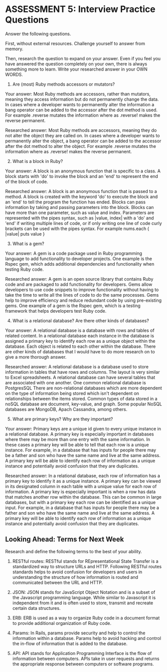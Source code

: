 # ASSESSMENT 5: Interview Practice Questions
Answer the following questions.

First, without external resources. Challenge yourself to answer from memory.

Then, research the question to expand on your answer. Even if you feel you have answered the question completely on your own, there is always something more to learn. Write your researched answer in your OWN WORDS.

1. Are (most) Ruby methods accessors or mutators?

  Your answer: Most Ruby methods are accessors, rather than mutators, meaning they access information but do not permanently change the data. In cases where a developer wants to permanently alter the information a bang operator can be added to the accessor after the dot method is used. For example .reverse mutates the information where as .reverse! makes the reverse permanent. 

  Researched answer: Most Ruby methods are accessors, meaning they do not alter the object they are called on. In cases where a developer wants to permanently alter the object, a bang operator can be added to the accessor after the dot method to alter the object. For example .reverse mutates the information where as .reverse! makes the reverse permanent. 



2. What is a block in Ruby?

  Your answer: A block is an anonymous function that is specific to a class. A block starts with 'do' to invoke the block and an 'end' to represent the end of the block of code. 

  Researched answer: A block is an anonymous function that is passed to a method. A block is created with the keyword 'do' to execute the block and an 'end' to tell the program the function has ended. Blocks can pass information by taking and passing parameters into the block. Blocks can have more than one parameter, such as value and index. Parameters are represented with the pipes syntax, such as |value, index| with a 'do' and 'end' if writing multiple lines of code, or if only writing one line of code curly brackets can be used with the pipes syntax. For example nums.each { |value| puts value }



3. What is a gem?

  Your answer: A gem is a code package used in Ruby programming language to add functionality to developer projects. One example is the Rspec gem, which adds additional dependencies and functionality when testing Ruby code.

  Researched answer: A gem is an open source library that contains Ruby code and are packaged to add functionality for developers. Gems allow developers to use code snippets to improve functionality without having to take the time to write all the lines of code to do the same processes. Gems help to improve efficiency and reduce redundant code by using pre-existing gems. One example of a gem is the Rspec gem, which is a testing framework that helps developers test Ruby code.



4. What is a relational database? Are there other kinds of databases?

  Your answer: A relational database is a database with rows and tables of related content. In a relational database each instance in the database is assigned a primary key to identify each row as a unique object within the database. Each object is related to each other within the database. There are other kinds of databases that I would have to do more research on to give a more thorough answer. 

  Researched answer: A relational database is a database used to store information in tables that have rows and columns. The layout is very similar to Excel spreadsheets. A relational database can have several tables that are associated with one another. One common relational database is PostgresSQL There are non-relational databases which are more dependent on the type of information being stored which isn't dependent on relationships between the items stored. Common types of data stored in a noSQL database are document, key-value, and graph. Some popular NoSQL databases are MongoDB, Apach Cassandra, among others. 



5. What are primary keys? Why are they important?

  Your answer: Primary keys are a unique id given to every unique instance in a relational database. A primary key is especially important in databases where there may be more than one entry with the same information. In these cases a primary key will be able to tell that each row is a unique instance. For example, in a database that has inputs for people there may be a father and son who have the same name and live at the same address. A primary key will be able to identify each row of information as a unique instance and potentially avoid confusion that they are duplicates. 

  Researched answer: In a relational database, each row of information has a primary key to identify it as a unique instance. A primary key can be viewed in its designated column in each table with a unique value for each row of information. A primary key is especially important is when a row has data that matches another row within the database. This can be common in large databases, but with a primary key each row can be identified as a unique input. For example, in a database that has inputs for people there may be a father and son who have the same name and live at the same address. A primary key will be able to identify each row of information as a unique instance and potentially avoid confusion that they are duplicates. 



## Looking Ahead: Terms for Next Week
Research and define the following terms to the best of your ability.

1. RESTful routes: RESTful stands for REpresentational State Transfer is a standardized way to structure URLs and HTTP. Following RESTful routes standards helps to avoid confusion for developers and users in understanding the structure of how information is routed and communicated between the URL and HTTP.

2. JSON: JSON stands for JavaScript Object Notation and is a subset of the Javascript programming language. While similar to Javascript it is independent from it and is often used to store, transmit and recreate certain data structures.

3. ERB: ERB is used as a way to organize Ruby code in a document format to provide additional organization of Ruby code. 

4. Params: In Rails, params provide security and help to control the information within a database. Params help to avoid hacking and control the in-flow of information that is added to the database.

5. API: API stands for Application Programming Interface is the flow of information between computers. APIs take in user requests and returns the appropriate response between computers or software programs.
